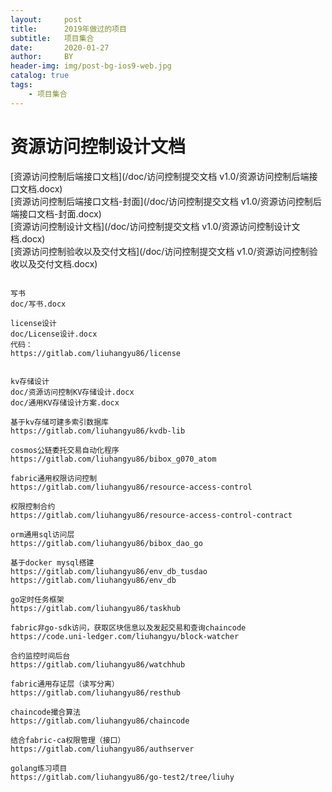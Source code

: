 ```yaml
---
layout:     post
title:      2019年做过的项目
subtitle:   项目集合
date:       2020-01-27
author:     BY
header-img: img/post-bg-ios9-web.jpg
catalog: true
tags:
    - 项目集合
---
```


# 资源访问控制设计文档 
[资源访问控制后端接口文档](/doc/访问控制提交文档 v1.0/资源访问控制后端接口文档.docx)  
[资源访问控制后端接口文档-封面](/doc/访问控制提交文档 v1.0/资源访问控制后端接口文档-封面.docx)  
[资源访问控制设计文档](/doc/访问控制提交文档 v1.0/资源访问控制设计文档.docx)  
[资源访问控制验收以及交付文档](/doc/访问控制提交文档 v1.0/资源访问控制验收以及交付文档.docx)  
  
```

写书
doc/写书.docx

license设计
doc/License设计.docx
代码：
https://gitlab.com/liuhangyu86/license


kv存储设计
doc/资源访问控制KV存储设计.docx
doc/通用KV存储设计方案.docx

基于kv存储可建多索引数据库
https://gitlab.com/liuhangyu86/kvdb-lib

cosmos公链委托交易自动化程序
https://gitlab.com/liuhangyu86/bibox_g070_atom

fabric通用权限访问控制
https://gitlab.com/liuhangyu86/resource-access-control

权限控制合约
https://gitlab.com/liuhangyu86/resource-access-control-contract

orm通用sql访问层
https://gitlab.com/liuhangyu86/bibox_dao_go

基于docker mysql搭建
https://gitlab.com/liuhangyu86/env_db_tusdao
https://gitlab.com/liuhangyu86/env_db

go定时任务框架
https://gitlab.com/liuhangyu86/taskhub

fabric非go-sdk访问，获取区块信息以及发起交易和查询chaincode
https://code.uni-ledger.com/liuhangyu/block-watcher

合约监控时间后台
https://gitlab.com/liuhangyu86/watchhub

fabric通用存证层（读写分离）
https://gitlab.com/liuhangyu86/resthub

chaincode撮合算法
https://gitlab.com/liuhangyu86/chaincode

结合fabric-ca权限管理（接口）
https://gitlab.com/liuhangyu86/authserver

golang练习项目
https://gitlab.com/liuhangyu86/go-test2/tree/liuhy


```